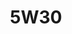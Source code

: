 ---
title: 5W30
layout: product
name: Petrovöll STÄRK FULLY SYNTHETIC GASOLINE ENGINE OIL
image: assets/img/5W30.jpg
image2: ../../assets/img/5W30.jpg
grade: SAE 5W30
sizes: 4L, 1L
description: Petrovöll STÄRK Fully Synthetic is a high-performance motor oil with optimised temperature-viscosity characteristics. Developed especially for modern petrol-driven and/or diesel car engines, it provides optimum protection for engines requiring multi-grade oil and is manufactured on the basis of fully synthetic PAO’s (poly-alpha olefins) with an optimized viscosity range. The optimum balance of its base oils and additives, developed specifically for this application, result in the outstanding performance level of this motor oil.
performance: API SN/CF, ACEA A5/B5-04, MB 229.1,229.3, Porsche Approved C20, VW 502.00,505.00, BMW Long-life Oil, Peugeot-Citroen, Ferrari
benefits:
    - Provides exceptional detergency and anti-wear properties for extended maintenance intervals
    - Delivers the highest level of oxidation stability and lowered HTHS viscosity for maximum fuel savings
    - Provides reliable protection against corrosion, black sludge and piston deposits
    - Ensures optimal performance due to the lubricant’s synthetic basis added to high performance additives
    - Extends drain capability and ensures the best possible cold-start properties and rapid lubrication of the engine
---